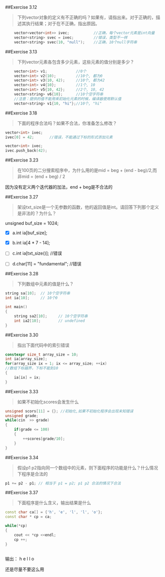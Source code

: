 
##Exercise 3.12
> 下列vector对象的定义有不正确的吗？如果有，请指出来。对于正确的，描述其执行结果；对于在不正确，指出原因。
```cpp 
    vector<vector<int>> ivec;           //正确，每个vector元素是int向量
    vector<string> svec = ivec;         //错误，类型不一样
    vector<string> svec(10, "null");    //正确，10个null字符串
```

##Exercise 3.13
>下列vector元素各包含多少元素，这些元素的值分别是多少？

```cpp
    vector<int> v1;             //0个
    vector<int> v2(10);         //10个, 都为0
    vector<int> v3(10, 42);     //10个, 都为42
    vector<int> v4{10};         //1个, 10
    vector<int> v5{10, 42};     //2个, 10, 42
    vector<string> v6{10};      //10个空字符串 
    //注意：提供的值不能用来初始化元素的时候，编译器使用默认值
    vector<string> v1{10, "hi"};//10个, "hi"
```

##Exercise 3.18
>下面的程序合法吗？如果不合法，你准备怎么修改？
```cpp
vector<int> ivec;
ivec[0] = 42;       //错误，不能通过下标的形式添加元素
```
```cpp
vector<int> ivec;
ivec.push_back(42);       
```

##Exercise 3.23
>在100页的二分搜索程序中，为什么用的是mid = beg + (end - beg)/2,而非mid = (end + beg) / 2

因为没有定义两个迭代器的加法，end + beg是不合法的


##Exercise 3.27
>架设txt_size是一个无参数的函数，他的返回值是int。请回答下列那个定义是非法的？为什么？

unsigned buf_size = 1024;

- [x] a.int ia[buf_size];
- [X] b.int ia[4 * 7 - 14];
- [ ] c.int ia[txt_size()];         //错误
- [ ] d.char[11] = "fundamental";   //错误


##Exercise 3.28
>下列数组中元素的值是什么？

```cpp
string sa[10];  // 10个空字符串
int ia[10];     // 10个0

int main()
{
    string sa2[10];     // 10个空字符串
    int ia2[10];        // undefined
}
```

##Exercise 3.30
>指出下面代码中的索引错误

```cpp
constexpr size_t array_size = 10;
int ia[array_size];
for(array_size ix = 1; ix <= array_size; ++ix)
//数组下标越界，下标不能到10
{
    ia[ix] = ix;
}
```


##Exercise 3.33
>如果不初始化scores会发生什么

```cpp
unsigned scors[11] = {}; //初始化,如果不初始化程序会出现未知错误
unsigned grade;
while(cin  >> grade)
{
    if(grade <= 100)
    {
        ++scores[grade/10];
    }
}
```

##Exercise 3.34
>假设p1 p2指向同一个数组中的元素，则下面程序的功能是什么？什么情况下程序是合法的

```cpp
p1 += p2 - p1; // 相当于 p1 = p2; p1 p2 合法的情况下合法
```


##Exercise 3.37
>下面程序是什么含义，输出结果是什么

```cpp
const char ca[] = {'h', 'e', 'l', 'l', 'o'};
const char * cp = ca;

while(*cp)
{
    cout << *cp <<endl;
    cp ++;
}
 
```
输出：
h
e
l
l
o

还是尽量不要这么用

